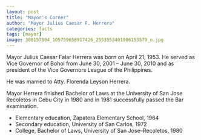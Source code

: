 ```yaml
---
layout: post
title: "Mayor's Corner"
author: "Mayor Julius Caesar F. Herrera"
categories: facts
tags: [mayor]
image: 300157804_105759658917426_2553553401906153579_n.jpg
---
```


Mayor Julius Caesar Falar Herrera was born on April 21, 1953. He served as Vice Governor of Bohol from June 30, 2001 – June 30, 2010 and as president of the Vice Governors League of the Philippines.

He was married to Atty. Florenda Leyson Herrera.

Mayor Herrera finished Bachelor of Laws at the University of San Jose Recoletos in Cebu City in 1980 and in 1981 successfully passed the Bar examination.

- Elementary education, Zapatera Elementary School, 1964
- Secondary education, University of San Carlos, 1972
- College, Bachelor of Laws, University of San Jose–Recoletos, 1980
